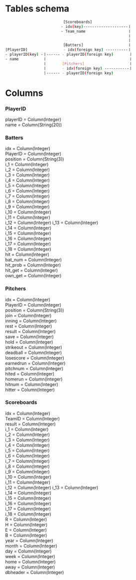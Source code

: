 
# Tables schema

```bash
                          [Scoreboards]
                         - idx(key)--------------------ㅣ
                         - Team_name                   ㅣ
                                                       ㅣ
                                                       ㅣ
                          [Batters]                    ㅣ
[PlayerID]                - idx(foreign key) ----------ㅣ
- playerID(key) -ㅣ------ - playerID(foreign key)       ㅣ
- name           ㅣ                                     ㅣ
                 ㅣ       [Pitchers]                    ㅣ
                 ㅣ       - idx(foreign key) -----------ㅣ
                 ㅣ------ - playerID(foreign key)
```

# Columns

### PlayerID  
playerID = Column(Integer)   
name = Column(String(20))   

### Batters  
idx = Column(Integer)  
PlayerID = Column(Integer)    
position = Column(String(3))   
i_1 = Column(Integer)    
i_2 = Column(Integer)    
i_3 = Column(Integer)    
i_4 = Column(Integer)    
i_5 = Column(Integer)    
i_6 = Column(Integer)    
i_7 = Column(Integer)    
i_8 = Column(Integer)    
i_9 = Column(Integer)    
i_10 = Column(Integer)    
i_11 = Column(Integer)    
i_12 = Column(Integer)
i_13 = Column(Integer)    
i_14 = Column(Integer)    
i_15 = Column(Integer)    
i_16 = Column(Integer)    
i_17 = Column(Integer)    
i_18 = Column(Integer)    
hit = Column(Integer)    
bat_num = Column(Integer)    
hit_prob = Column(Integer)    
hit_get = Column(Integer)    
own_get = Column(Integer)   

### Pitchers 
idx = Column(Integer)  
PlayerID = Column(Integer)    
position = Column(String(3))      
join = Column(Integer)  
inning = Column(Integer)  
rest = Column(Integer)  
result = Column(Integer)    
save = Column(Integer)    
hold = Column(Integer)    
strikeout = Column(Integer)    
deadball = Column(Integer)    
losescore = Column(Integer)    
earnedrun = Column(Integer)    
pitchnum = Column(Integer)    
hited = Column(Integer)    
homerun = Column(Integer)    
hitnum = Column(Integer)    
hitter = Column(Integer)    

### Scoreboards
idx = Column(Integer)  
TeamID = Column(Integer)     
result = Column(Integer)    
i_1 = Column(Integer)    
i_2 = Column(Integer)    
i_3 = Column(Integer)    
i_4 = Column(Integer)    
i_5 = Column(Integer)    
i_6 = Column(Integer)    
i_7 = Column(Integer)    
i_8 = Column(Integer)    
i_9 = Column(Integer)    
i_10 = Column(Integer)    
i_11 = Column(Integer)    
i_12 = Column(Integer)
i_13 = Column(Integer)    
i_14 = Column(Integer)    
i_15 = Column(Integer)    
i_16 = Column(Integer)    
i_17 = Column(Integer)    
i_18 = Column(Integer)  
R = Column(Integer)    
H = Column(Integer)    
E = Column(Integer)    
B = Column(Integer)    
year = Column(Integer)   
month = Column(Integer)    
day = Column(Integer)   
week  = Column(Integer)     
home = Column(Integer)   
away = Column(Integer)   
dbheader = Column(Integer)   

